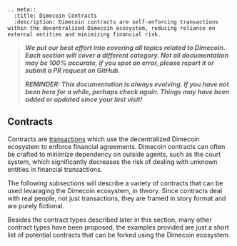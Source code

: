 ```{eval-rst}
.. meta::
  :title: Dimecoin Contracts
  :description: Dimecoin contracts are self-enforcing transactions within the decentralized Dimecoin ecosystem, reducing reliance on external entities and minimizing financial risk.
```

> ***We put our best effort into covering all topics related to Dimecoin. Each section will cover a different category. Not all documentation may be 100% accurate, if you spot an error, please report it or submit a PR request on GitHub.***
>
> ***REMINDER: This documentation is always evolving. If you have not been here for a while, perhaps check again. Things may have been added or updated since your last visit!***

## Contracts

Contracts are [transactions](../reference/glossary.md#transaction) which use the decentralized Dimecoin ecosystem to enforce financial agreements. Dimecoin contracts can often be crafted to minimize dependency on outside agents, such as the court system, which significantly decreases the risk of dealing with unknown entities in financial transactions.

The following subsections will describe a variety of contracts that can be used levaraging the Dimecoin ecosystem, in theory. Since contracts deal with real people, not just transactions, they are framed in story format and are purely fictional.

Besides the contract types described later in this section, many other contract types have been proposed, the examples provided are just a short list of potential contracts that can be forked using the Dimecoin ecosystem.
